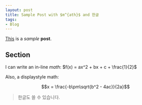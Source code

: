 ```yaml
---
layout: post
title: Sample Post with $m^{ath}$ and 한글
tags: 
- Blog
---
```


<u>This</u> is a *sample* **post**.

## Section

I can write an in-line $math$: $f(x) = ax^2 + bx + c + \frac{1}{2}$

Also, a displaystyle math:

$$x = \frac{-b\pm\sqrt{b^2 - 4ac}}{2a}$$

> 한글도 쓸 수 있습니다.